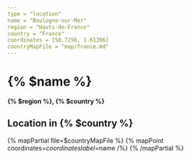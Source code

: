 ```yaml
---
type = "location"
name = "Boulogne-sur-Mer"
region = "Hauts-de-France"
country = "France"
coordinates = [50.7256, 1.61396]
countryMapFile = "map/france.md"
---
```


# {% $name %}

**{% $region %}, {% $country %}**

## Location in {% $country %}

{% mapPartial file=$countryMapFile %}
  {% mapPoint coordinates=$coordinates label=$name /%}
{% /mapPartial %}
